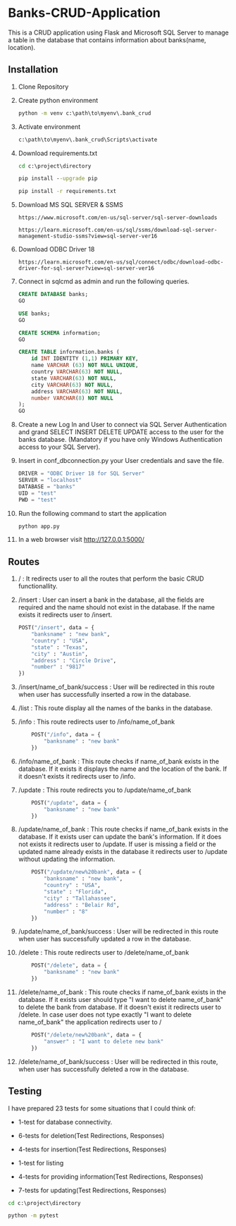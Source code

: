 # Banks-CRUD-Application

This is a CRUD application using Flask and Microsoft SQL Server to manage a table in the database that contains information about banks(name, location).

## Installation

1) Clone Repository

2) Create python environment

    ```cmd
    python -m venv c:\path\to\myenv\.bank_crud
    ```

3) Activate environment

    ``` cmd
    c:\path\to\myenv\.bank_crud\Scripts\activate
    ```

4) Download requirements.txt

    ```cmd
    cd c:\project\directory
    ```

    ```cmd
    pip install --upgrade pip
    ```

    ```cmd
    pip install -r requirements.txt
    ```

5) Download MS SQL SERVER & SSMS

    ```link
    https://www.microsoft.com/en-us/sql-server/sql-server-downloads
    ```

    ```link
    https://learn.microsoft.com/en-us/sql/ssms/download-sql-server-management-studio-ssms?view=sql-server-ver16
    ```

6) Download ODBC Driver 18

    ```link
    https://learn.microsoft.com/en-us/sql/connect/odbc/download-odbc-driver-for-sql-server?view=sql-server-ver16
    ```

7) Connect in sqlcmd as admin and run the following queries.

    ```sql
    CREATE DATABASE banks;
    GO
    ```

    ```sql
    USE banks;
    GO
    ```

    ```sql
    CREATE SCHEMA information;
    GO
    ```

    ```sql
    CREATE TABLE information.banks (
        id INT IDENTITY (1,1) PRIMARY KEY,
        name VARCHAR (63) NOT NULL UNIQUE, 
        country VARCHAR(63) NOT NULL,
        state VARCHAR(63) NOT NULL,
        city VARCHAR(63) NOT NULL,
        address VARCHAR(63) NOT NULL,
        number VARCHAR(8) NOT NULL
    );
    GO
    ```

8) Create a new Log In and User to connect via SQL Server Authentication and grand SELECT INSERT DELETE UPDATE access to the user for the banks database. (Mandatory if you have only Windows Authentication access to your SQL Server).

9) Insert in conf_dbconnection.py your User credentials and save the file.

    ```python
    DRIVER = "ODBC Driver 18 for SQL Server"
    SERVER = "localhost"
    DATABASE = "banks"
    UID = "test"
    PWD = "test"
    ```

10) Run the following command to start the application

    ```cmd
    python app.py
    ```

11) In a web browser visit http://127.0.0.1:5000/

## Routes

1) / : It redirects user to all the routes that perform the basic CRUD functionallity.

2) /insert : User can insert a bank in the database, all the fields are required and the name should not exist in the database. If the name exists it redirects user to /insert.

    ```python
    POST("/insert", data = {
        "banksname" : "new bank",
        "country" : "USA",
        "state" : "Texas", 
        "city" : "Austin", 
        "address" : "Circle Drive",
        "number" : "9817"
    })
    ```

3) /insert/name_of_bank/success : User will be redirected in this route when user has successfully inserted a row in the database.

4) /list : This route display all the names of the banks in the database.

5) /info : This route redirects user to /info/name_of_bank

    ```python
        POST("/info", data = {
            "banksname" : "new bank"
        })
    ```

6) /info/name_of_bank : This route checks if name_of_bank exists in the database. If it exists it displays the name and the location of the bank. If it doesn't exists it redirects user to /info.

7) /update :  This route redirects you to /update/name_of_bank

    ```python
        POST("/update", data = {
            "banksname" : "new bank"
        })
    ```

8) /update/name_of_bank : This route checks if name_of_bank exists in the database. If it exists user can update the bank's information. If it does not exists it redirects user to /update.
If user is missing a field or the updated name already exists in the database it redirects user to /update without updating the information.

    ```python
        POST("/update/new%20bank", data = {
            "banksname" : "new bank",
            "country" : "USA",
            "state" : "Florida", 
            "city" : "Tallahassee", 
            "address" : "Belair Rd",
            "number" : "8"
        })
    ```

9) /update/name_of_bank/success : User will be redirected in this route when user has successfully updated a row in the database.

10) /delete : This route redirects user to /delete/name_of_bank

    ```python
        POST("/delete", data = {
            "banksname" : "new bank"
        })
    ```

11) /delete/name_of_bank : This route checks if name_of_bank exists in the database. If it exists user should type "I want to delete name_of_bank" to delete the bank from database. If it doesn't exist it redirects user to /delete. In case user does not type exactly "I want to delete name_of_bank" the application redirects user to /

    ```python
        POST("/delete/new%20bank", data = {
            "answer" : "I want to delete new bank"
        })
    ```

12) /delete/name_of_bank/success : User will be redirected in this route, when user has successfully deleted a row in the database.

## Testing

I have prepared 23 tests for some situations that I could think of:

- 1-test for database connectivity.

- 6-tests for deletion(Test Redirections, Responses)

- 4-tests for insertion(Test Redirections, Responses)

- 1-test for listing

- 4-tests for providing information(Test Redirections, Responses)

- 7-tests for updating(Test Redirections, Responses)

```cmd
cd c:\project\directory
```

```cmd
python -m pytest
```